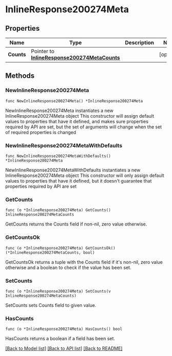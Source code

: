 # InlineResponse200274Meta

## Properties

Name | Type | Description | Notes
------------ | ------------- | ------------- | -------------
**Counts** | Pointer to [**InlineResponse200274MetaCounts**](InlineResponse200274MetaCounts.md) |  | [optional] 

## Methods

### NewInlineResponse200274Meta

`func NewInlineResponse200274Meta() *InlineResponse200274Meta`

NewInlineResponse200274Meta instantiates a new InlineResponse200274Meta object
This constructor will assign default values to properties that have it defined,
and makes sure properties required by API are set, but the set of arguments
will change when the set of required properties is changed

### NewInlineResponse200274MetaWithDefaults

`func NewInlineResponse200274MetaWithDefaults() *InlineResponse200274Meta`

NewInlineResponse200274MetaWithDefaults instantiates a new InlineResponse200274Meta object
This constructor will only assign default values to properties that have it defined,
but it doesn't guarantee that properties required by API are set

### GetCounts

`func (o *InlineResponse200274Meta) GetCounts() InlineResponse200274MetaCounts`

GetCounts returns the Counts field if non-nil, zero value otherwise.

### GetCountsOk

`func (o *InlineResponse200274Meta) GetCountsOk() (*InlineResponse200274MetaCounts, bool)`

GetCountsOk returns a tuple with the Counts field if it's non-nil, zero value otherwise
and a boolean to check if the value has been set.

### SetCounts

`func (o *InlineResponse200274Meta) SetCounts(v InlineResponse200274MetaCounts)`

SetCounts sets Counts field to given value.

### HasCounts

`func (o *InlineResponse200274Meta) HasCounts() bool`

HasCounts returns a boolean if a field has been set.


[[Back to Model list]](../README.md#documentation-for-models) [[Back to API list]](../README.md#documentation-for-api-endpoints) [[Back to README]](../README.md)


